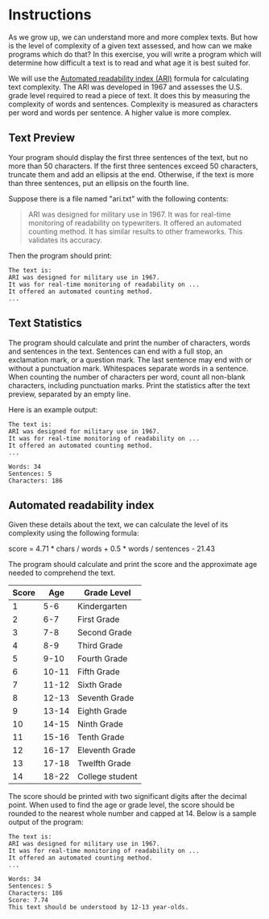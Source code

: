 # Instructions

As we grow up, we can understand more and more complex texts. 
But how is the level of complexity of a given text assessed, 
and how can we make programs which do that? In this exercise, 
you will write a program which will determine how difficult a 
text is to read and what age it is best suited for.

We will use the [Automated readability index (ARI)][wiki] formula 
for calculating text complexity. The ARI was developed in 1967 
and assesses the U.S. grade level required to read a piece of text. 
It does this by measuring the complexity of words and sentences. 
Complexity is measured as characters per word and words per sentence. 
A higher value is more complex.

## Text Preview

Your program should display the first three sentences of the text, 
but no more than 50 characters. If the first three sentences exceed 
50 characters, truncate them and add an ellipsis at the end. Otherwise, 
if the text is more than three sentences, put an ellipsis on the 
fourth line.

Suppose there is a file named "ari.txt" with the following contents:

> ARI was designed for military use in 1967. It was for real-time 
> monitoring of readability on typewriters. It offered an automated 
> counting method. It has similar results to other frameworks.
> This validates its accuracy.

Then the program should print:

```text
The text is:
ARI was designed for military use in 1967.
It was for real-time monitoring of readability on ...
It offered an automated counting method.
...
```

## Text Statistics

The program should calculate and print the number of characters, words
and sentences in the text. Sentences can end with a full stop, 
an exclamation mark, or a question mark. The last sentence may end with 
or without a punctuation mark. Whitespaces separate words in a sentence. 
When counting the number of characters per word, count all non-blank 
characters, including punctuation marks. Print the statistics after 
the text preview, separated by an empty line.

Here is an example output:

```text
The text is:
ARI was designed for military use in 1967.
It was for real-time monitoring of readability on ...
It offered an automated counting method.
...

Words: 34
Sentences: 5
Characters: 186
```

## Automated readability index

Given these details about the text, we can calculate 
the level of its complexity using the following formula:

score = 4.71 * chars / words + 0.5 * words / sentences - 21.43

The program should calculate and print the score and the approximate age needed to comprehend the text. 

| Score | Age	  | Grade Level     |
|-------|-------|-----------------|
| 1     | 5-6   | Kindergarten    |
| 2     | 6-7   | First Grade     |
| 3     | 7-8   | Second Grade    |
| 4     | 8-9   | Third Grade     |
| 5     | 9-10  | Fourth Grade    |
| 6     | 10-11 | Fifth Grade     |
| 7     | 11-12 | Sixth Grade     |
| 8     | 12-13 | Seventh Grade   |
| 9     | 13-14 | Eighth Grade    |
| 10    | 14-15 | Ninth Grade     |
| 11    | 15-16 | Tenth Grade     |
| 12    | 16-17 | Eleventh Grade  |
| 13    | 17-18 | Twelfth Grade   |
| 14    | 18-22 | College student |

The score should be printed with two significant digits after 
the decimal point. When used to find the age or grade level, the score should be rounded
to the nearest whole number and capped at 14. Below is a sample output of 
the program:

```text
The text is:
ARI was designed for military use in 1967.
It was for real-time monitoring of readability on ...
It offered an automated counting method.
...

Words: 34
Sentences: 5
Characters: 186
Score: 7.74
This text should be understood by 12-13 year-olds.
```
[wiki]: https://en.wikipedia.org/wiki/Automated_readability_index
[ARI]: https://readable.com/readability/automated-readability-index/

